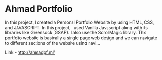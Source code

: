 # Ahmad Portfolio
In this project, I created a Personal Portfolio Website by using HTML, CSS, and JAVASCRIPT. In this project, I used Vanilla Javascript along with its libraries like Greensock (GSAP). I also use the ScrollMagic library. This portfolio website is basically a single page web design and we can navigate to different sections of the website using navi…

Link - http://ahmadpf.ml/
